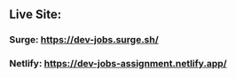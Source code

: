 ## Live Site: 
### Surge: https://dev-jobs.surge.sh/
### Netlify: https://dev-jobs-assignment.netlify.app/